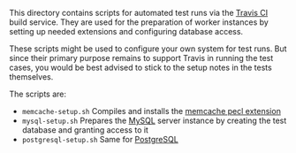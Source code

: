 This directory contains scripts for automated test runs via the [Travis CI](http://travis-ci.org) build service. They are used for the preparation of worker instances by setting up needed extensions and configuring database access.

These scripts might be used to configure your own system for test runs. But since their primary purpose remains to support Travis in running the test cases, you would be best advised to stick to the setup notes in the tests themselves.

The scripts are:

 - `memcache-setup.sh`
	 Compiles and installs the [memcache pecl extension](http://pecl.php.net/package/memcache)
 - `mysql-setup.sh`
	 Prepares the [MySQL](http://www.mysql.com) server instance by creating the test database and granting access to it
 - `postgresql-setup.sh`
	 Same for [PostgreSQL](http://www.postgresql.org/)
